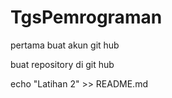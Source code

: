 # TgsPemrograman
<p>pertama buat akun git hub</p>
  <p>buat repository di git hub</p>
  <p>echo "Latihan 2" >> README.md</p>
  
